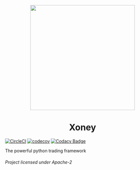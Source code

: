 <div align="center">
  <img src="https://github.com/quick-trade/xoney/blob/dev/img/logo.png?raw=true" width="340" height="340">

# Xoney
</div>

[![CircleCI](https://circleci.com/gh/quick-trade/xoney.svg?style=svg)](https://circleci.com/gh/quick-trade/xoney)
[![codecov](https://codecov.io/gh/quick-trade/xoney/branch/dev/graph/badge.svg)](https://codecov.io/gh/quick-trade/xoney)
[![Codacy Badge](https://app.codacy.com/project/badge/Grade/77c2d40203e847f2b028d456562cc8cf)](https://www.codacy.com/gh/quick-trade/xoney/dashboard?utm_source=github.com&amp;utm_medium=referral&amp;utm_content=quick-trade/xoney&amp;utm_campaign=Badge_Grade)

The powerful python trading framework
###### Project licensed under Apache-2
